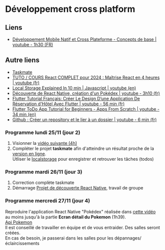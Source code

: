 # Développement cross platform
## Liens
- [Développement Mobile Natif et Cross Plateforme - Concepts de base | youtube - 1h30 (FR)](https://youtu.be/hAw64fsTLxU?si=-uZ6LwQSuacWWHMx)


## Autre liens
- [Taskmate](https://taskmate-ul.netlify.app/)
- [TUTO / COURS React COMPLET pour 2024 : Maîtrise React en 4 heures | youtube (fr)](https://youtu.be/eKYkDqHohrw?si=9wBdsMCpWsAhDypQ)
- [Local Storage Explained In 10 min | Javascript | youtube (en)](https://youtu.be/fYTTUBa-lPc?si=6QEdlOvGO-O3iRZ2)
- [Découverte de React Native, création d'un Pokédex | youtube - 3h10 (fr) ](https://youtu.be/0EOucUY_F0c?si=9B3kySAZO10HokWH)
- [Flutter Tutorial Français: Créer Le Design D’une Application De Réservation d'Hôtel Avec Flutter | youtube - 56 min (fr) ](https://youtu.be/yI8_kXpMeps?si=FAUR5rDmTFQiOFec)
- [Flutter ToDo App Tutorial for Beginners - Apps From Scratch | youtube - 34 min (en)](https://youtu.be/VfdTUKt21Ls?si=Rr7jHK5wb86hU6JB)
- [Github : Créer un repository et le lier à un dossier | youtube - 6 min (fr)](https://youtu.be/GVEJJQUDVz4?si=4ntzordbaqGI7Xc3)


### Programme lundi 25/11 (jour 2)
1. Visionner la [vidéo suivante (4h)](https://youtu.be/eKYkDqHohrw?si=9wBdsMCpWsAhDypQ)
2. Compléter le projet __taskmate__ afin d'atteindre un résultat proche de la [version en ligne](https://taskmate-ul.netlify.app/). <br>
Utliser le [localstorage](https://youtu.be/fYTTUBa-lPc?si=6QEdlOvGO-O3iRZ2) pour enregistrer et retrouver les tâches (todos)

### Programme mardi 26/11 (jour 3)
1. Correction complète taskmate
2. Démarrage [Projet de découverte React Native](https://youtu.be/0EOucUY_F0c?si=9B3kySAZO10HokWH), travail de groupe

### Programme mercredi 27/11 (jour 4)
Reproduire l'application React Native "Pokédex" réalisée dans [cette vidéo](https://youtu.be/0EOucUY_F0c?si=9B3kySAZO10HokWH) au moins jusqu'à la partie __Ecran détail du Pokemon__ (1h39). <br>
[Api Pokemon](https://pokeapi.co/api/v2/)<br>
Il est conseillé de travailler en équipe et de vous entraider. Des salles seront créées. <br>
En cas de besoin, je passerai dans les salles pour les dépannages/éclaircissements